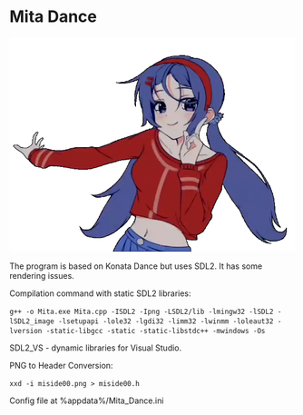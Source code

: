 # Mita Dance
![Mita](png/miside00.png)

The program is based on Konata Dance but uses SDL2. It has some rendering issues.


Compilation command with static SDL2 libraries:

`g++ -o Mita.exe Mita.cpp -ISDL2 -Ipng -LSDL2/lib -lmingw32 -lSDL2 -lSDL2_image -lsetupapi -lole32 -lgdi32 -limm32 -lwinmm -loleaut32 -lversion -static-libgcc -static -static-libstdc++ -mwindows -Os`

SDL2_VS - dynamic libraries for Visual Studio.

PNG to Header Conversion:

`xxd -i miside00.png > miside00.h`

Config file at %appdata%/Mita_Dance.ini
